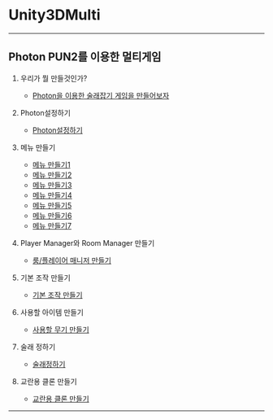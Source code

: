 # Unity3DMulti
--------------------------------------
Photon PUN2를 이용한 멀티게임
----------------    

1. 우리가 뭘 만들것인가?
   * [Photon을 이용한 술래잡기 게임을 만들어보자](lecture/lecture1-1.md)
   
2. Photon설정하기
   * [Photon설정하기](lecture/lecture2-1.md)
   
3. 메뉴 만들기
   * [메뉴 만들기1](lecture/lecture3-1.md)
   * [메뉴 만들기2](lecture/lecture3-2.md)   
   * [메뉴 만들기3](lecture/lecture3-3.md)   
   * [메뉴 만들기4](lecture/lecture3-4.md)   
   * [메뉴 만들기5](lecture/lecture3-5.md)   
   * [메뉴 만들기6](lecture/lecture3-6.md)   
   * [메뉴 만들기7](lecture/lecture3-7.md)  
   
4. Player Manager와 Room Manager 만들기
   * [룸/플레이어 매니저 만들기](lecture/lecutre4-1.md)
   
5. 기본 조작 만들기
   * [기본 조작 만들기](lecture/lecture7-1.md)     

6. 사용할 아이템 만들기
   * [사용할 무기 만들기](lecture/lecture6-1.md)
   
7. 술래 정하기
   * [술래정하기](lecture/lecture7-1.md)

8. 교란용 클론 만들기
   * [교란용 클론 만들기](lecture/lecture8-1.md)
   
--------------------------
